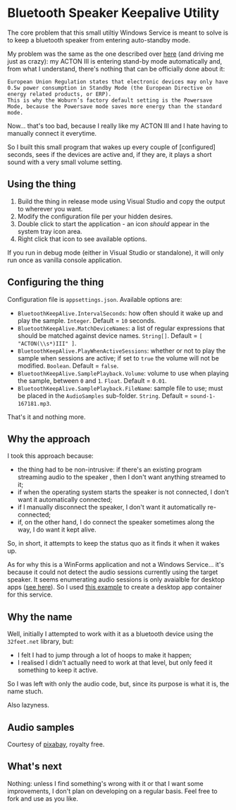 ﻿# Bluetooth Speaker Keepalive Utility

The core problem that this small utiltiy Windows Service is meant to solve is to keep a bluetooth speaker from entering auto-standby mode.

My problem was the same as the one described over [here](https://my.marshall.com/forum/question/2961/how-do-i-disable-acton-2%E2%80%99s-auto-standby-mode) (and driving me just as crazy): my ACTON III is entering stand-by mode automatically and, from what I understand, there's nothing that can be officially done about it:

```
European Union Regulation states that electronic devices may only have 0.5w power consumption in Standby Mode (the European Directive on energy related products, or ERP).
This is why the Woburn’s factory default setting is the Powersave Mode, because the Powersave mode saves more energy than the standard mode.
```

Now... that's too bad, because I really like my ACTON III and I hate having to manually connect it everytime. 

So I built this small program that wakes up every couple of [configured] seconds, sees if the devices are active and, if they are, it plays a short sound with a very small volume setting.

## Using the thing

1. Build the thing in release mode using Visual Studio and copy the output to wherever you want.
2. Modify the configuration file per your hidden desires.
3. Double click to start the application - an icon *should* appear in the system tray icon area.
4. Right click that icon to see available options.

If you run in debug mode (either in Visual Studio or standalone), it will only run once as vanilla console application.

## Configuring the thing

Configuration file is `appsettings.json`. Available options are:

- `BluetoothKeepAlive.IntervalSeconds`: how often should it wake up and play the sample. `Integer`. Default = `10` seconds.
- `BluetoothKeepAlive.MatchDeviceNames`: a list of regular expressions that should be matched against device names. `String[]`. Default = `[ "ACTON(\\s*)III" ]`.
- `BluetoothKeepAlive.PlayWhenActiveSessions`: whether or not to play the sample when sessions are active; if set to `true` the volume will not be modified. `Boolean`. Default = `false`.
- `BluetoothKeepAlive.SamplePlayback.Volume`: volume to use when playing the sample, between `0` and `1`. `Float`. Default = `0.01`.
- `BluetoothKeepAlive.SamplePlayback.FileName`: sample file to use; must be placed in the `AudioSamples` sub-folder. `String`. Default = `sound-1-167181.mp3`.

That's it and nothing more.

## Why the approach

I took this approach because:

- the thing had to be non-intrusive: if there's an existing program streaming audio to the speaker , then I don't want anything streamed to it;
- if when the operating system starts the speaker is not connected, I don't want it automatically connected;
- if I manually disconnect the speaker, I don't want it automatically re-connected;
- if, on the other hand, I do connect the speaker sometimes along the way, I do want it kept alive.

So, in short, it attempts to keep the status quo as it finds it when it wakes up.

As for why this is a WinForms application and not a Windows Service... it's because it could not detect the audio sessions currently using the target speaker. It seems enumerating audio sessions is only avaialble for desktop apps ([see here](https://learn.microsoft.com/en-us/windows/win32/api/audiopolicy/nn-audiopolicy-iaudiosessionenumerator)).
So I used [this example](https://www.codeproject.com/Articles/290013/Formless-System-Tray-Application) to create a desktop app container for this service.

## Why the name

Well, initially I attempted to work with it as a bluetooth device using the `32feet.net` library, but:

- I felt I had to jump through a lot of hoops to make it happen;
- I realised I didn't actually need to work at that level, but only feed it something to keep it active.

So I was left with only the audio code, but, since its purpose is what it is, the name stuch. 

Also lazyness.

## Audio samples

Courtesy of [pixabay](https://pixabay.com/sound-effects/search/1%20second/), royalty free. 

## What's next

Nothing: unless I find something's wrong with it or that I want some improvements, I don't plan on developing on a regular basis. 
Feel free to fork and use as you like.